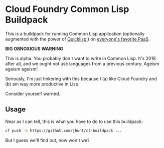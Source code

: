 Cloud Foundry Common Lisp Buildpack
===================================

This is a buildpack for running Common Lisp application
(optionally augmented with the power of [Quicklisp!][ql]) on
[everyone's favorite PaaS][cf].

**BIG OBNOXIOUS WARNING**

This is alpha.  You probably don't want to write in Common Lisp.
It's 2018 after all, and we ought not use languages from a
previous century.  Ageism ageism ageism!

Seriously, I'm just tinkering with this because I (a) like Cloud
Foundry and (b) am way more productive in Lisp.

Consider yourself warned.

Usage
-----

Near as I can tell, this is what you have to do to use this
buildpack:

```sh
cf push -b https://github.com/jhunt/cl-buildpack ...
```

But I guess we'll find out, now won't we?


[ql]: https://quicklisp.org
[cf]: https://cloudfoundry.org
